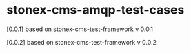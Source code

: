 # stonex-cms-amqp-test-cases

[0.0.1]
based on stonex-cms-test-framework v 0.0.1

[0.0.2]
based on stonex-cms-test-framework v 0.0.2